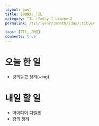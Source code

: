 ```yaml
---
layout: post
title: 190925_TIL
category: TIL (Today I Learned)
permalink: /til/:year/:month/:day/:title/

tags: [TIL, 개발]
comments: true
---
```


# 오늘 한 일

- 강의듣고 정리(~ing)

# 내일 할 일

- 아이디어 디벨롭
- 강의 정리
